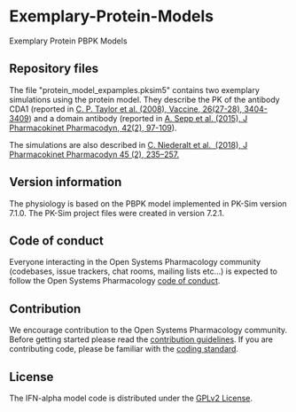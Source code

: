 # Exemplary-Protein-Models
Exemplary Protein PBPK Models 

## Repository files
The file "protein_model_expamples.pksim5" contains two exemplary simulations using the protein model. 
They describe the PK of the antibody CDA1 (reported in [C. P. Taylor et al. (2008), Vaccine, 26(27-28), 3404-3409](https://www.ncbi.nlm.nih.gov/pubmed/18502001)) and a domain antibody (reported in [A. Sepp et al. (2015), J Pharmacokinet Pharmacodyn, 42(2), 97-109](https://www.ncbi.nlm.nih.gov/pubmed/25577033)). 

The simulations are also described in [C. Niederalt et al.  (2018), J Pharmacokinet Pharmacodyn 45 (2), 235–257.](https://www.ncbi.nlm.nih.gov/pubmed/29234936)

## Version information
The physiology is based on the PBPK model implemented in PK-Sim version 7.1.0. The PK-Sim project files were created in version 7.2.1.

## Code of conduct
Everyone interacting in the Open Systems Pharmacology community (codebases, issue trackers, chat rooms, mailing lists etc...) is expected to follow the Open Systems Pharmacology [code of conduct](https://github.com/Open-Systems-Pharmacology/Suite/blob/master/CODE_OF_CONDUCT.md#contributor-covenant-code-of-conduct).

## Contribution
We encourage contribution to the Open Systems Pharmacology community. Before getting started please read the [contribution guidelines](https://github.com/Open-Systems-Pharmacology/Suite/blob/master/CONTRIBUTING.md#ways-to-contribute). If you are contributing code, please be familiar with the [coding standard](https://github.com/Open-Systems-Pharmacology/Suite/blob/master/CODING_STANDARDS.md#visual-studio-settings).

## License
The IFN-alpha model code is distributed under the [GPLv2 License](https://github.com/Open-Systems-Pharmacology/Suite/blob/develop/LICENSE).
